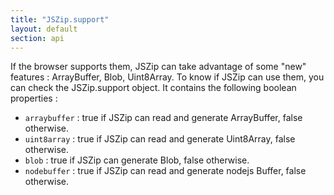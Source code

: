 ```yaml
---
title: "JSZip.support"
layout: default
section: api
---
```


If the browser supports them, JSZip can take advantage of some "new" features :
ArrayBuffer, Blob, Uint8Array. To know if JSZip can use them, you can check the
JSZip.support object. It contains the following boolean properties :

* `arraybuffer` : true if JSZip can read and generate ArrayBuffer, false otherwise.
* `uint8array` : true if JSZip can read and generate Uint8Array, false otherwise.
* `blob` : true if JSZip can generate Blob, false otherwise.
* `nodebuffer` : true if JSZip can read and generate nodejs Buffer, false otherwise.


